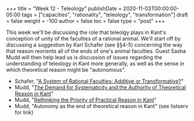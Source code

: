 +++
title = "Week 12 - Teleology"
publishDate = 2020-11-03T00:00:00-05:00
tags = ["capacities", "rationality", "teleology", "transformation"]
draft = false
weight = -100
author = false
toc = false
type = "post"
+++

This week we'll be discussing the role that teleolgy plays in Kant's conception of
unity of the faculties of a rational animal. We'll start off by discussing a
suggestion by Karl Schafer (see §§4-5) concerning the way that reason reorients all
of the ends of one's animal faculties. Guest Sasha Mudd will then help lead us is
discussion of issues regarding the understanding of teleology in Kant more generally,
as well as the sense in which theoretical reason might be "autonomous".

-   Schafer, "[A System of Rational Faculties: Additive or Transformative?](/materials/readings/schafer-transformative-rationality.pdf)"
-   Mudd, "[The Demand for Systematicity and the Authority of Theoretical Reason in Kant](/materials/readings/mudd-systematicity.pdf)"
-   Mudd, "[Rethinking the Priority of Practical Reason in Kant](/materials/readings/mudd-priority.pdfr)"
-   Mudd, "Autonomy as the end of theoretical reason in Kant" (see listserv for link)
